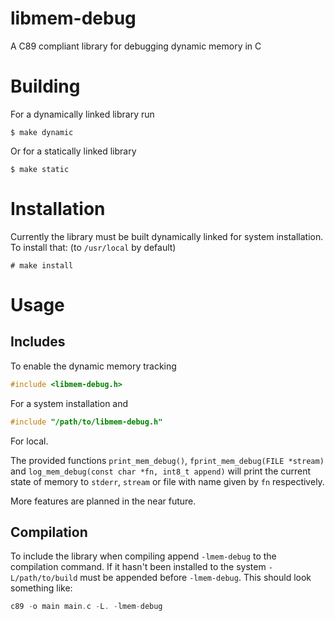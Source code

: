 # libmem-debug
A C89 compliant library for debugging dynamic memory in C

# Building
For a dynamically linked library run
```
$ make dynamic
```
Or for a statically linked library
```
$ make static
```

# Installation
Currently the library must be built dynamically linked for system
installation. To install that: (to `/usr/local` by default)
```
# make install
```

# Usage
## Includes
To enable the dynamic memory tracking
``` c
#include <libmem-debug.h>
```
For a system installation and
``` c
#include "/path/to/libmem-debug.h"
```
For local.

The provided functions `print_mem_debug()`, `fprint_mem_debug(FILE
*stream)` and `log_mem_debug(const char *fn, int8_t append)` will
print the current state of memory to `stderr`, `stream` or file with
name given by `fn` respectively.

More features are planned in the near future.

## Compilation
To include the library when compiling append `-lmem-debug` to the
compilation command. If it hasn't been installed to the system
`-L/path/to/build` must be appended before `-lmem-debug`. This should
look something like: 
``` c
c89 -o main main.c -L. -lmem-debug
```
